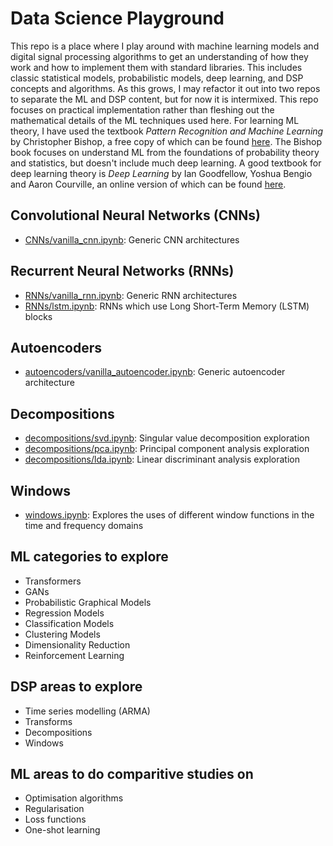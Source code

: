 # Data Science Playground

This repo is a place where I play around with machine learning models and digital signal processing algorithms to get an understanding of how they work and how to implement them with standard libraries. This includes classic statistical models, probabilistic models, deep learning, and DSP concepts and algorithms. As this grows, I may refactor it out into two repos to separate the ML and DSP content, but for now it is intermixed. This repo focuses on practical implementation rather than fleshing out the mathematical details of the ML techniques used here. For learning ML theory, I have used the textbook _Pattern Recognition and Machine Learning_ by Christopher Bishop, a free copy of which can be found [here](http://users.isr.ist.utl.pt/~wurmd/Livros/school/Bishop%20-%20Pattern%20Recognition%20And%20Machine%20Learning%20-%20Springer%20%202006.pdf). The Bishop book focuses on understand ML from the foundations of probability theory and statistics, but doesn't include much deep learning. A good textbook for deep learning theory is _Deep Learning_ by Ian Goodfellow, Yoshua Bengio and Aaron Courville, an online version of which can be found [here](https://www.deeplearningbook.org/).

## Convolutional Neural Networks (CNNs)

* [CNNs/vanilla_cnn.ipynb](CNNs/vanilla_cnn.ipynb): Generic CNN architectures

## Recurrent Neural Networks (RNNs)

* [RNNs/vanilla_rnn.ipynb](RNNs/vanilla_rnn.ipynb): Generic RNN architectures
* [RNNs/lstm.ipynb](RNNs/lstm.ipynb): RNNs which use Long Short-Term Memory (LSTM) blocks

## Autoencoders

* [autoencoders/vanilla_autoencoder.ipynb](autoencoders/vanilla_autoencoder.ipynb): Generic autoencoder architecture

## Decompositions

* [decompositions/svd.ipynb](decompositions/svd.ipynb): Singular value decomposition exploration
* [decompositions/pca.ipynb](decompositions/pca.ipynb): Principal component analysis exploration
* [decompositions/lda.ipynb](decompositions/lda.ipynb): Linear discriminant analysis exploration

## Windows

* [windows.ipynb](windows.ipynb): Explores the uses of different window functions in the time and frequency domains

## ML categories to explore

* Transformers
* GANs
* Probabilistic Graphical Models
* Regression Models
* Classification Models
* Clustering Models
* Dimensionality Reduction
* Reinforcement Learning
 
## DSP areas to explore

* Time series modelling (ARMA)
* Transforms
* Decompositions
* Windows

## ML areas to do comparitive studies on

* Optimisation algorithms
* Regularisation
* Loss functions
* One-shot learning

